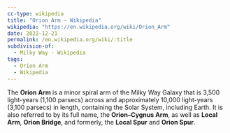 ```yaml
---
cc-type: wikipedia
title: "Orion Arm - Wikipedia"
wikipedia: "https://en.wikipedia.org/wiki/Orion_Arm"
date: 2022-12-21
permalink: /en.wikipedia.org/wiki/:title
subdivision-of:
  - Milky Way - Wikipedia
tags:
  - Orion Arm
  - Wikipedia
---
```

The **Orion Arm** is a minor spiral arm of the Milky Way Galaxy that is 3,500 light-years (1,100 parsecs) across and approximately 10,000 light-years (3,100 parsecs) in length, containing the Solar System, including Earth. It is also referred to by its full name, the **Orion–Cygnus Arm**, as well as **Local Arm**, **Orion Bridge**, and formerly, the **Local Spur** and **Orion Spur**.